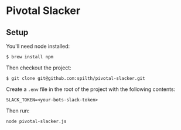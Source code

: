 # Pivotal Slacker

## Setup

You'll need node installed:

    $ brew install npm

Then checkout the project:

    $ git clone git@github.com:spilth/pivotal-slacker.git

Create a `.env` file in the root of the project with the following contents:

    SLACK_TOKEN=<your-bots-slack-token>

Then run:

    node pivotal-slacker.js

